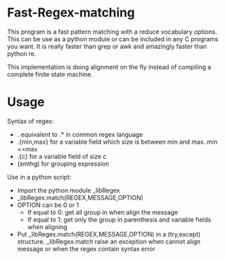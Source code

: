 Fast-Regex-matching
===================
This program is a fast pattern matching with a reduce vocabulary options.
This can be use as a python module or can be included in any C programs you want.
It is really faster than grep or awk and amazingly faster than python re.


This implementation is doing alignment on the fly instead of compiling a complete finite state machine.

Usage
===================

Syntax of regex:	
*	. equivalent to .* in common regex language
*	.{min,max} for a variable field which size is between min and max. min <=max
*	.{c} for a variable field of size c
*	(smthg) for grouping expression

Use in a python script:
*	Import the python module _libRegex
*	_libRegex.match(REGEX,MESSAGE,OPTION)
*  	OPTION can be 0 or 1
	*	If equal to 0: get all group in when align the message
	*	If equal to 1: get only the group in parenthesis and variable fields when aligning
*	Put _libRegex.match(REGEX,MESSAGE,OPTION) in a (try,except) structure. 
	_libRegex.match raise an exception when cannot align message or when the regex contain syntax error
 
